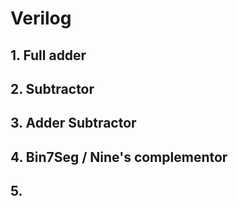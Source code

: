 # Verilog
## 1. Full adder
## 2. Subtractor
## 3. Adder Subtractor
## 4. Bin7Seg / Nine's complementor
## 5. 
